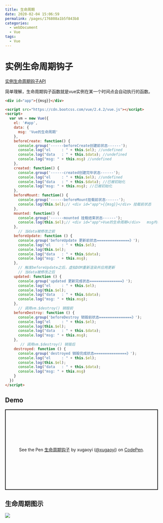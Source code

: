 ```yaml
---
title: 生命周期
date: 2020-02-04 15:06:59
permalink: /pages/176808a1b5f843b8
categories: 
  - webDocument
  - Vue
tags: 
  - Vue
---
```

# 实例生命周期钩子

[实例生命周期钩子API](https://cn.vuejs.org/v2/guide/instance.html#实例生命周期钩子)

简单理解，生命周期钩子函数就是vue实例在某一个时间点会自动执行的函数。
<!-- more -->


```html
<div id="app">{{msg}}</div>

<script src="https://cdn.bootcss.com/vue/2.4.2/vue.js"></script>
<script>
  var vm = new Vue({
    el: '#app',
    data: {
      msg: 'Vue的生命周期'
    },
    beforeCreate: function() {
      console.group('------beforeCreate创建前状态------');
      console.log("el     : " + this.$el); //undefined
      console.log("data   : " + this.$data); //undefined
      console.log("msg: " + this.msg) //undefined
    },
    created: function() {
      console.group('------created创建完毕状态------');
      console.log("el     : " + this.$el); //undefined
      console.log("data   : " + this.$data); //已被初始化
      console.log("msg: " + this.msg); //已被初始化
    },
    beforeMount: function() {
      console.group('------beforeMount挂载前状态------');
      console.log(this.$el);// <div id="app">{{msg}}</div> 挂载前状态
    },
    mounted: function() {
      console.group('------mounted 挂载结束状态------');
      console.log(this.$el);// <div id="app">Vue的生命周期</div>   msg内容被挂载并渲染到页面
    },
      // 当data被修改之前
    beforeUpdate: function () {
      console.group('beforeUpdate 更新前状态===============》');
      console.log("el     : " + this.$el);
      console.log(this.$el);
      console.log("data   : " + this.$data);
      console.log("msg: " + this.msg);
    },
      // 触发beforeUpdate之后，虚拟DOM重新渲染并应用更新
      // 当data被修改之后
    updated: function () {
      console.group('updated 更新完成状态===============》');
      console.log("el     : " + this.$el);
      console.log(this.$el);
      console.log("data   : " + this.$data);
      console.log("msg: " + this.msg);
    },
      // 调用vm.$destroy() 销毁前
    beforeDestroy: function () {
      console.group('beforeDestroy 销毁前状态===============》');
      console.log("el     : " + this.$el);
      console.log(this.$el);
      console.log("data   : " + this.$data);
      console.log("msg: " + this.msg);
    },
       // 调用vm.$destroy() 销毁后
    destroyed: function () {
      console.group('destroyed 销毁完成状态===============》');
      console.log("el     : " + this.$el);
      console.log(this.$el);
      console.log("data   : " + this.$data);
      console.log("msg: " + this.msg)
    }
  })
</script>
```

## Demo

<p class="codepen" data-height="265" data-theme-id="light" data-default-tab="js,result" data-user="xugaoyi" data-slug-hash="GRJZWjb" style="height: 265px; box-sizing: border-box; display: flex; align-items: center; justify-content: center; border: 2px solid; margin: 1em 0; padding: 1em;" data-pen-title="生命周期钩子">
  <span>See the Pen <a href="https://codepen.io/xugaoyi/pen/GRJZWjb">
  生命周期钩子</a> by xugaoyi (<a href="https://codepen.io/xugaoyi">@xugaoyi</a>)
  on <a href="https://codepen.io">CodePen</a>.</span>
</p>
<script async src="https://static.codepen.io/assets/embed/ei.js"></script>



## 生命周期图示

![](https://cdn.jsdelivr.net/gh/xugaoyi/image_store/blog/20200204152241.png)
